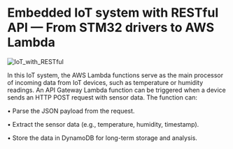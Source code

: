 # Embedded IoT system with RESTful API — From STM32 drivers to AWS Lambda 

![IoT_with_RESTful](https://github.com/user-attachments/assets/5965e42b-532f-4b4b-9656-5ec436253da1)

In this IoT system, the AWS Lambda functions serve as the main processor of incoming data from IoT devices, such as temperature or humidity readings. An API Gateway Lambda function can be triggered when a device sends an HTTP POST request with sensor data. The function can:

• Parse the JSON payload from the request.

• Extract the sensor data (e.g., temperature, humidity, timestamp).

• Store the data in DynamoDB for long-term storage and analysis.
